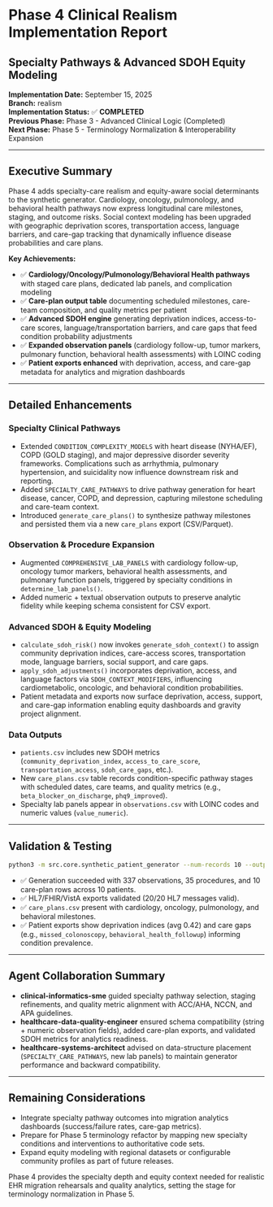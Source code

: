 # Phase 4 Clinical Realism Implementation Report
## Specialty Pathways & Advanced SDOH Equity Modeling

**Implementation Date:** September 15, 2025  
**Branch:** realism  
**Implementation Status:** ✅ **COMPLETED**  
**Previous Phase:** Phase 3 - Advanced Clinical Logic (Completed)  
**Next Phase:** Phase 5 - Terminology Normalization & Interoperability Expansion

---

## Executive Summary

Phase 4 adds specialty-care realism and equity-aware social determinants to the synthetic generator. Cardiology, oncology, pulmonology, and behavioral health pathways now express longitudinal care milestones, staging, and outcome risks. Social context modeling has been upgraded with geographic deprivation scores, transportation access, language barriers, and care-gap tracking that dynamically influence disease probabilities and care plans.

**Key Achievements:**
- ✅ **Cardiology/Oncology/Pulmonology/Behavioral Health pathways** with staged care plans, dedicated lab panels, and complication modeling
- ✅ **Care-plan output table** documenting scheduled milestones, care-team composition, and quality metrics per patient
- ✅ **Advanced SDOH engine** generating deprivation indices, access-to-care scores, language/transportation barriers, and care gaps that feed condition probability adjustments
- ✅ **Expanded observation panels** (cardiology follow-up, tumor markers, pulmonary function, behavioral health assessments) with LOINC coding
- ✅ **Patient exports enhanced** with deprivation, access, and care-gap metadata for analytics and migration dashboards

---

## Detailed Enhancements

### Specialty Clinical Pathways
- Extended `CONDITION_COMPLEXITY_MODELS` with heart disease (NYHA/EF), COPD (GOLD staging), and major depressive disorder severity frameworks. Complications such as arrhythmia, pulmonary hypertension, and suicidality now influence downstream risk and reporting.
- Added `SPECIALTY_CARE_PATHWAYS` to drive pathway generation for heart disease, cancer, COPD, and depression, capturing milestone scheduling and care-team context.
- Introduced `generate_care_plans()` to synthesize pathway milestones and persisted them via a new `care_plans` export (CSV/Parquet).

### Observation & Procedure Expansion
- Augmented `COMPREHENSIVE_LAB_PANELS` with cardiology follow-up, oncology tumor markers, behavioral health assessments, and pulmonary function panels, triggered by specialty conditions in `determine_lab_panels()`.
- Added numeric + textual observation outputs to preserve analytic fidelity while keeping schema consistent for CSV export.

### Advanced SDOH & Equity Modeling
- `calculate_sdoh_risk()` now invokes `generate_sdoh_context()` to assign community deprivation indices, care-access scores, transportation mode, language barriers, social support, and care gaps.
- `apply_sdoh_adjustments()` incorporates deprivation, access, and language factors via `SDOH_CONTEXT_MODIFIERS`, influencing cardiometabolic, oncologic, and behavioral condition probabilities.
- Patient metadata and exports now surface deprivation, access, support, and care-gap information enabling equity dashboards and gravity project alignment.

### Data Outputs
- `patients.csv` includes new SDOH metrics (`community_deprivation_index`, `access_to_care_score`, `transportation_access`, `sdoh_care_gaps`, etc.).
- New `care_plans.csv` table records condition-specific pathway stages with scheduled dates, care teams, and quality metrics (e.g., `beta_blocker_on_discharge`, `phq9_improved`).
- Specialty lab panels appear in `observations.csv` with LOINC codes and numeric values (`value_numeric`).

---

## Validation & Testing
```bash
python3 -m src.core.synthetic_patient_generator --num-records 10 --output-dir output_phase4_test --both --seed 7
```
- ✅ Generation succeeded with 337 observations, 35 procedures, and 10 care-plan rows across 10 patients.
- ✅ HL7/FHIR/VistA exports validated (20/20 HL7 messages valid).
- ✅ `care_plans.csv` present with cardiology, oncology, pulmonology, and behavioral milestones.
- ✅ Patient exports show deprivation indices (avg 0.42) and care gaps (e.g., `missed_colonoscopy`, `behavioral_health_followup`) informing condition prevalence.

---

## Agent Collaboration Summary
- **clinical-informatics-sme** guided specialty pathway selection, staging refinements, and quality metric alignment with ACC/AHA, NCCN, and APA guidelines.
- **healthcare-data-quality-engineer** ensured schema compatibility (string + numeric observation fields), added care-plan exports, and validated SDOH metrics for analytics readiness.
- **healthcare-systems-architect** advised on data-structure placement (`SPECIALTY_CARE_PATHWAYS`, new lab panels) to maintain generator performance and backward compatibility.

---

## Remaining Considerations
- Integrate specialty pathway outcomes into migration analytics dashboards (success/failure rates, care-gap metrics).
- Prepare for Phase 5 terminology refactor by mapping new specialty conditions and interventions to authoritative code sets.
- Expand equity modeling with regional datasets or configurable community profiles as part of future releases.

Phase 4 provides the specialty depth and equity context needed for realistic EHR migration rehearsals and quality analytics, setting the stage for terminology normalization in Phase 5.
